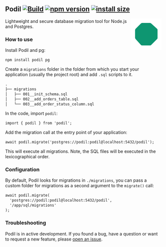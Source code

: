 ## Podil [![Build](https://github.com/podiljs/podil/actions/workflows/build.yaml/badge.svg)](https://github.com/podiljs/podil/actions/workflows/build.yaml) [![npm version](https://img.shields.io/npm/v/podil.svg?style=flat)](https://www.npmjs.com/package/podil) [![install size](https://packagephobia.com/badge?p=podil)](https://packagephobia.com/result?p=podil)

<img src="./.github/logo.svg" align="right" width="100px" alt="Podil logo">

Lightweight and secure database migration tool for Node.js and Postgres.

### How to use
Install Podil and pg:

```shell
npm install podil pg
```

Create a `migrations` folder in the folder from which you start your
application (usually the project root) and add `.sql` scripts to it.
```shell
.
├── migrations
│   ├── 001__init_schema.sql
│   ├── 002__add_orders_table.sql
│   └── 003__add_order_status_column.sql
```

In the code, import `podil`:
```shell
import { podil } from 'podil';
```

Add the migration call at the entry point of your application:

```shell
await podil.migrate('postgres://podil:podil@localhost:5432/podil');
```

This will execute all migrations. Note, the SQL files will be executed
in the lexicographical order.

### Configuration

By default, Podil looks for migrations in `./migrations`, you can pass a
custom folder for migrations as a second argument to the `migrate()` call:

```shell
await podil.migrate(
  'postgres://podil:podil@localhost:5432/podil',
  '/app/sql/migrations'
);
```

### Troubleshooting

Podil is in active development. If you found a bug, have a question or
want to request a new feature, please
[open an issue](https://github.com/podiljs/podil/issues).
